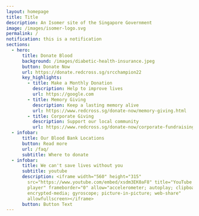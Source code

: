 ```yaml
---
layout: homepage
title: Title
description: An Isomer site of the Singapore Government
image: /images/isomer-logo.svg
permalink: /
notification: this is a notification
sections:
  - hero:
      title: Donate Blood
      background: /images/diabetic-health-insurance.jpeg
      button: Donate Now
      url: https://donate.redcross.sg/srcchampion22
      key_highlights:
        - title: Make a Monthly Donation
          description: Help to improve lives
          url: https://google.com
        - title: Memory Giving
          description: Keep a lasting memory alive
          url: https://www.redcross.sg/donate-now/memory-giving.html
        - title: Corporate Giving
          description: Support our local community
          url: https://www.redcross.sg/donate-now/corporate-fundraising.html
  - infobar:
      title: Our Blood Bank Locations
      button: Read more
      url: /faq/
      subtitle: Where to donate
  - infobar:
      title: We can't save lives without you
      subtitle: youtube
      description: <iframe width="560" height="315"
        src="https://www.youtube.com/embed/xsdm3EK0aF8" title="YouTube video
        player" frameborder="0" allow="accelerometer; autoplay; clipboard-write;
        encrypted-media; gyroscope; picture-in-picture; web-share"
        allowfullscreen></iframe>
      button: Button Text
---
```

